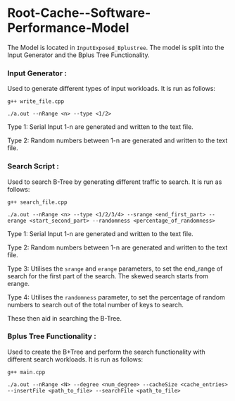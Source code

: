 # Root-Cache--Software-Performance-Model

The Model is located in `InputExposed_Bplustree`. 
The model is split into the Input Generator and the Bplus Tree Functionality.

### Input Generator : 

Used to generate different types of input workloads.
It is run as follows:

```
g++ write_file.cpp

./a.out --nRange <n> --type <1/2>
```

Type 1: Serial Input 1-n are generated and written to the text file.

Type 2: Random numbers between 1-n are generated and written to the text file.

### Search Script : 

Used to search B-Tree by generating different traffic to search.
It is run as follows:

```
g++ search_file.cpp

./a.out --nRange <n> --type <1/2/3/4> --srange <end_first_part> --erange <start_second_part> --randomness <percentage_of_randomness>
```

Type 1: Serial Input 1-n are generated and written to the text file.

Type 2: Random numbers between 1-n are generated and written to the text file.

Type 3: Utilises the `srange` and `erange` parameters, to set the end_range of search for the first part of the search. The skewed search starts from erange.

Type 4: Utilises the `randomness` parameter, to set the percentage of random numbers to search out of the total number of keys to search.

These then aid in searching the B-Tree.

### Bplus Tree Functionality :

Used to create the B+Tree and perform the search functionality with different search workloads.
It is run as follows:

```
g++ main.cpp

./a.out --nRange <N> --degree <num_degree> --cacheSize <cache_entries> --insertFile <path_to_file> --searchFile <path_to_file>    
```
